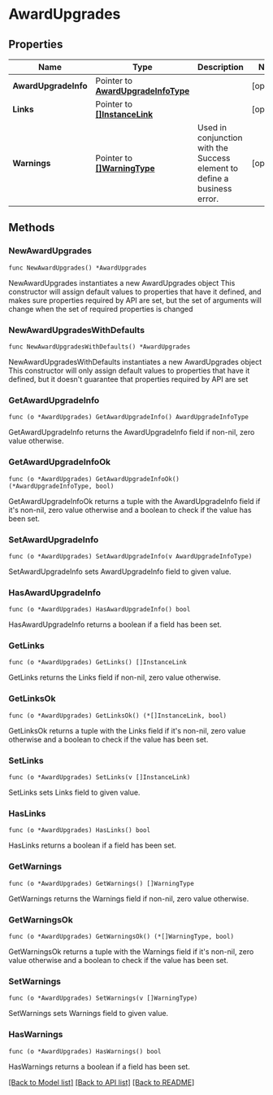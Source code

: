 # AwardUpgrades

## Properties

Name | Type | Description | Notes
------------ | ------------- | ------------- | -------------
**AwardUpgradeInfo** | Pointer to [**AwardUpgradeInfoType**](AwardUpgradeInfoType.md) |  | [optional] 
**Links** | Pointer to [**[]InstanceLink**](InstanceLink.md) |  | [optional] 
**Warnings** | Pointer to [**[]WarningType**](WarningType.md) | Used in conjunction with the Success element to define a business error. | [optional] 

## Methods

### NewAwardUpgrades

`func NewAwardUpgrades() *AwardUpgrades`

NewAwardUpgrades instantiates a new AwardUpgrades object
This constructor will assign default values to properties that have it defined,
and makes sure properties required by API are set, but the set of arguments
will change when the set of required properties is changed

### NewAwardUpgradesWithDefaults

`func NewAwardUpgradesWithDefaults() *AwardUpgrades`

NewAwardUpgradesWithDefaults instantiates a new AwardUpgrades object
This constructor will only assign default values to properties that have it defined,
but it doesn't guarantee that properties required by API are set

### GetAwardUpgradeInfo

`func (o *AwardUpgrades) GetAwardUpgradeInfo() AwardUpgradeInfoType`

GetAwardUpgradeInfo returns the AwardUpgradeInfo field if non-nil, zero value otherwise.

### GetAwardUpgradeInfoOk

`func (o *AwardUpgrades) GetAwardUpgradeInfoOk() (*AwardUpgradeInfoType, bool)`

GetAwardUpgradeInfoOk returns a tuple with the AwardUpgradeInfo field if it's non-nil, zero value otherwise
and a boolean to check if the value has been set.

### SetAwardUpgradeInfo

`func (o *AwardUpgrades) SetAwardUpgradeInfo(v AwardUpgradeInfoType)`

SetAwardUpgradeInfo sets AwardUpgradeInfo field to given value.

### HasAwardUpgradeInfo

`func (o *AwardUpgrades) HasAwardUpgradeInfo() bool`

HasAwardUpgradeInfo returns a boolean if a field has been set.

### GetLinks

`func (o *AwardUpgrades) GetLinks() []InstanceLink`

GetLinks returns the Links field if non-nil, zero value otherwise.

### GetLinksOk

`func (o *AwardUpgrades) GetLinksOk() (*[]InstanceLink, bool)`

GetLinksOk returns a tuple with the Links field if it's non-nil, zero value otherwise
and a boolean to check if the value has been set.

### SetLinks

`func (o *AwardUpgrades) SetLinks(v []InstanceLink)`

SetLinks sets Links field to given value.

### HasLinks

`func (o *AwardUpgrades) HasLinks() bool`

HasLinks returns a boolean if a field has been set.

### GetWarnings

`func (o *AwardUpgrades) GetWarnings() []WarningType`

GetWarnings returns the Warnings field if non-nil, zero value otherwise.

### GetWarningsOk

`func (o *AwardUpgrades) GetWarningsOk() (*[]WarningType, bool)`

GetWarningsOk returns a tuple with the Warnings field if it's non-nil, zero value otherwise
and a boolean to check if the value has been set.

### SetWarnings

`func (o *AwardUpgrades) SetWarnings(v []WarningType)`

SetWarnings sets Warnings field to given value.

### HasWarnings

`func (o *AwardUpgrades) HasWarnings() bool`

HasWarnings returns a boolean if a field has been set.


[[Back to Model list]](../README.md#documentation-for-models) [[Back to API list]](../README.md#documentation-for-api-endpoints) [[Back to README]](../README.md)


